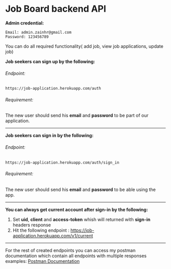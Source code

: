 # **Job Board backend API**

**Admin credential:**

    Email: admin.zainhr@gmail.com
    Password: 123456789

You can do all required functionality( add job, view job applications, update job)  

**Job seekers can sign up by the following:**

###### Endpoint:

    https://job-application.herokuapp.com/auth

######   Requirement:

   The new user should send his **email** and **password** to be part of our application.


------------



**Job seekers can sign in by the following:**

###### Endpoint:

    https://job-application.herokuapp.com/auth/sign_in

###### Requirement:

   The new user should send his **email** and **password** to be able using the app.


------------



**You can always get current account after sign-in by the following:**

 1.   Set **uid**, **client** and **access-token** whish will returned with **sign-in** headers response
 2.   Hit the following endpoint : https://job-application.herokuapp.com/v1/current


------------



For the rest of created endpoints you can access my postman documentation which contain all endpoints with multiple responses examples: [Postman Documentation ](https://documenter.getpostman.com/view/11123143/2s8ZDSbk2E "Postman Documentation ")

